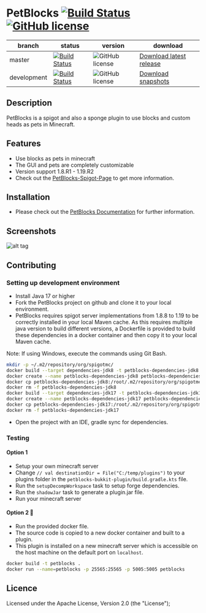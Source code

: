 # PetBlocks  [![Build Status](https://maven-badges.herokuapp.com/maven-central/com.github.shynixn.petblocks/petblocks-api/badge.svg?style=flat-square)](https://maven-badges.herokuapp.com/maven-central/com.github.shynixn.petblocks/petblocks-api) [![GitHub license](https://img.shields.io/badge/license-Apache%20License%202.0-blue.svg?style=flat-square)](https://raw.githubusercontent.com/Shynixn/PetBlocks/master/LICENCE) 

| branch        | status        |  version | download |
| ------------- | ------------- |  --------| ---------| 
| master        | [![Build Status](https://github.com/Shynixn/PetBlocks/workflows/PetBlocks/badge.svg?branch=master)](https://github.com/Shynixn/PetBlocks/actions)| ![GitHub license](https://img.shields.io/nexus/r/https/oss.sonatype.org/com.github.shynixn.petblocks/petblocks-bukkit-plugin.svg?style=flat-square)  |[Download latest release](https://github.com/Shynixn/PetBlocks/releases)|
| development   | [![Build Status](https://github.com/Shynixn/PetBlocks/workflows/PetBlocks/badge.svg?branch=development)](https://github.com/Shynixn/PetBlocks/actions) |![GitHub license](https://img.shields.io/nexus/s/https/oss.sonatype.org/com.github.shynixn.petblocks/petblocks-bukkit-plugin.svg?style=flat-square) |  [Download snapshots](https://oss.sonatype.org/content/repositories/snapshots/com/github/shynixn/petblocks) |
## Description

PetBlocks is a spigot and also a sponge plugin to use blocks and custom heads as pets in Minecraft.

## Features

* Use blocks as pets in minecraft
* The GUI and pets are completely customizable
* Version support 1.8.R1 - 1.19.R2
* Check out the [PetBlocks-Spigot-Page](https://www.spigotmc.org/resources/12056/) to get more information. 

## Installation

* Please check out the [PetBlocks Documentation](https://shynixn.github.io/PetBlocks/) for further information.

## Screenshots

![alt tag](http://www.mediafire.com/convkey/8853/81wf7uswm0xh9qgzg.jpg)

## Contributing

### Setting up development environment

* Install Java 17 or higher
* Fork the PetBlocks project on github and clone it to your local environment.
* PetBlocks requires spigot server implementations from 1.8.8 to 1.19 to be correctly installed in your local Maven cache.
  As this requires multiple java version to build different versions, a Dockerfile is provided to build these dependencies in a docker container
  and then copy it to your local Maven cache.

Note: If using Windows, execute the commands using Git Bash.
````sh
mkdir -p ~/.m2/repository/org/spigotmc/
docker build --target dependencies-jdk8 -t petblocks-dependencies-jdk8 .
docker create --name petblocks-dependencies-jdk8 petblocks-dependencies-jdk8 bash
docker cp petblocks-dependencies-jdk8:/root/.m2/repository/org/spigotmc ~/.m2/repository/org/
docker rm -f petblocks-dependencies-jdk8
docker build --target dependencies-jdk17 -t petblocks-dependencies-jdk17 .
docker create --name petblocks-dependencies-jdk17 petblocks-dependencies-jdk17 bash
docker cp petblocks-dependencies-jdk17:/root/.m2/repository/org/spigotmc ~/.m2/repository/org/
docker rm -f petblocks-dependencies-jdk17
````

* Open the project with an IDE, gradle sync for dependencies.

### Testing

#### Option 1

* Setup your own minecraft server
* Change ``// val destinationDir = File("C:/temp/plugins")`` to your plugins folder in the ``petblocks-bukkit-plugin/build.gradle.kts`` file.
* Run the ``setupDecompWorkspace`` task to setup forge dependencies.
* Run the ``shadowJar`` task to generate a plugin.jar file.
* Run your minecraft server

#### Option 2 :whale:

* Run the provided docker file.
* The source code is copied to a new docker container and built to a plugin.
* This plugin is installed on a new minecraft server which is accessible on the host machine on the default port on ``localhost``.

````sh
docker build -t petblocks .
docker run --name=petblocks -p 25565:25565 -p 5005:5005 petblocks
````

## Licence

Licensed under the Apache License, Version 2.0 (the "License");
